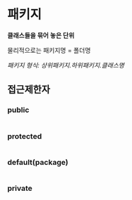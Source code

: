 # 패키지

**클래스들을 묶어 놓은 단위**

물리적으로는 패키지명 = 폴더명

*패키지 형식: 상위패키지.하위패키지.클래스명*

## 접근제한자
### public

```java

```
### protected

```java

```
### default(package)

```java

```
### private

```java

```
